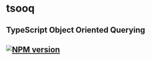 # tsooq
TypeScript Object Oriented Querying
---
[![NPM version](https://img.shields.io/npm/v/tsooq.svg?style=flat)](https://www.npmjs.com/package/tsooq)
---
